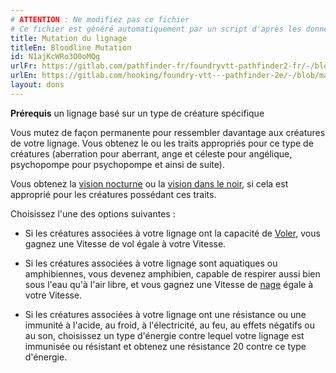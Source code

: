 ```yaml
---
# ATTENTION : Ne modifiez pas ce fichier
# Ce fichier est généré automatiquement par un script d'après les données du module Foundry VTT officiel et de sa traduction
title: Mutation du lignage
titleEn: Bloodline Mutation
id: N1ajKcWRo3O0oMQg
urlFr: https://gitlab.com/pathfinder-fr/foundryvtt-pathfinder2-fr/-/blob/master/data/feats/N1ajKcWRo3O0oMQg.htm
urlEn: https://gitlab.com/hooking/foundry-vtt---pathfinder-2e/-/blob/master/packs/data/feats.db/bloodline-mutation.json
layout: dons
---
```

**Prérequis** un lignage basé sur un type de créature spécifique

Vous mutez de façon permanente pour ressembler davantage aux créatures de votre lignage. Vous obtenez le ou les traits appropriés pour ce type de créatures (aberration pour aberrant, ange et céleste pour angélique, psychopompe pour psychopompe et ainsi de suite).

Vous obtenez la [vision nocturne](../capacités-ascendances/vision-nocturne.html) ou la [vision dans le noir](../capacités-ascendances/vision-dans-le-noir.html), si cela est approprié pour les créatures possédant ces traits.

Choisissez l'une des options suivantes :

- Si les créatures associées à votre lignage ont la capacité de [Voler](../actions/voler.html), vous gagnez une Vitesse de vol égale à votre Vitesse.
- Si les créatures associées à votre lignage sont aquatiques ou amphibiennes, vous devenez amphibien, capable de respirer aussi bien sous l'eau qu'à l'air libre, et vous gagnez une Vitesse de [nage](../actions/nager.html) égale à votre Vitesse.

- Si les créatures associées à votre lignage ont une résistance ou une immunité à l'acide, au froid, à l'électricité, au feu, au effets négatifs ou au son, choisissez un type d'énergie contre lequel votre lignage est immunisée ou résistant et obtenez une résistance 20 contre ce type d'énergie.
